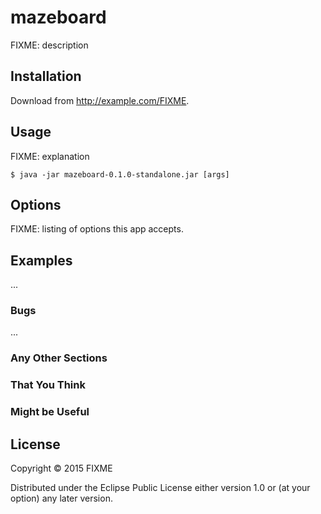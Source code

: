 # mazeboard

FIXME: description

## Installation

Download from http://example.com/FIXME.

## Usage

FIXME: explanation

    $ java -jar mazeboard-0.1.0-standalone.jar [args]

## Options

FIXME: listing of options this app accepts.

## Examples

...

### Bugs

...

### Any Other Sections
### That You Think
### Might be Useful

## License

Copyright © 2015 FIXME

Distributed under the Eclipse Public License either version 1.0 or (at
your option) any later version.
